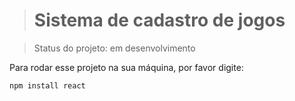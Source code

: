 > # Sistema de cadastro de jogos

> Status do projeto: em desenvolvimento

Para rodar esse projeto na sua máquina, por favor digite:

```
npm install react
```
